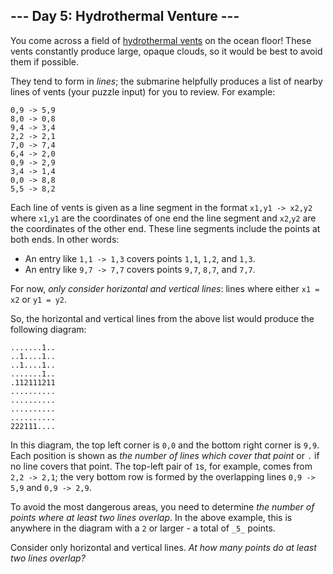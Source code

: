 ﻿## --- Day 5: Hydrothermal Venture ---

You come across a field of  [hydrothermal vents](https://en.wikipedia.org/wiki/Hydrothermal_vent)  on the ocean floor! These vents constantly produce large, opaque clouds, so it would be best to avoid them if possible.

They tend to form in  _lines_; the submarine helpfully produces a list of nearby  lines of vents  (your puzzle input) for you to review. For example:

```
0,9 -> 5,9
8,0 -> 0,8
9,4 -> 3,4
2,2 -> 2,1
7,0 -> 7,4
6,4 -> 2,0
0,9 -> 2,9
3,4 -> 1,4
0,0 -> 8,8
5,5 -> 8,2

```

Each line of vents is given as a line segment in the format  `x1,y1 -> x2,y2`  where  `x1`,`y1`  are the coordinates of one end the line segment and  `x2`,`y2`  are the coordinates of the other end. These line segments include the points at both ends. In other words:

-   An entry like  `1,1 -> 1,3`  covers points  `1,1`,  `1,2`, and  `1,3`.
-   An entry like  `9,7 -> 7,7`  covers points  `9,7`,  `8,7`, and  `7,7`.

For now,  _only consider horizontal and vertical lines_: lines where either  `x1 = x2`  or  `y1 = y2`.

So, the horizontal and vertical lines from the above list would produce the following diagram:

```
.......1..
..1....1..
..1....1..
.......1..
.112111211
..........
..........
..........
..........
222111....

```

In this diagram, the top left corner is  `0,0`  and the bottom right corner is  `9,9`. Each position is shown as  _the number of lines which cover that point_  or  `.`  if no line covers that point. The top-left pair of  `1`s, for example, comes from  `2,2 -> 2,1`; the very bottom row is formed by the overlapping lines  `0,9 -> 5,9`  and  `0,9 -> 2,9`.

To avoid the most dangerous areas, you need to determine  _the number of points where at least two lines overlap_. In the above example, this is anywhere in the diagram with a  `2`  or larger - a total of  `_5_`  points.

Consider only horizontal and vertical lines.  _At how many points do at least two lines overlap?_